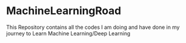 # MachineLearningRoad
This Repository contains all the codes I am doing and have done in my journey to Learn Machine Learning/Deep Learning

